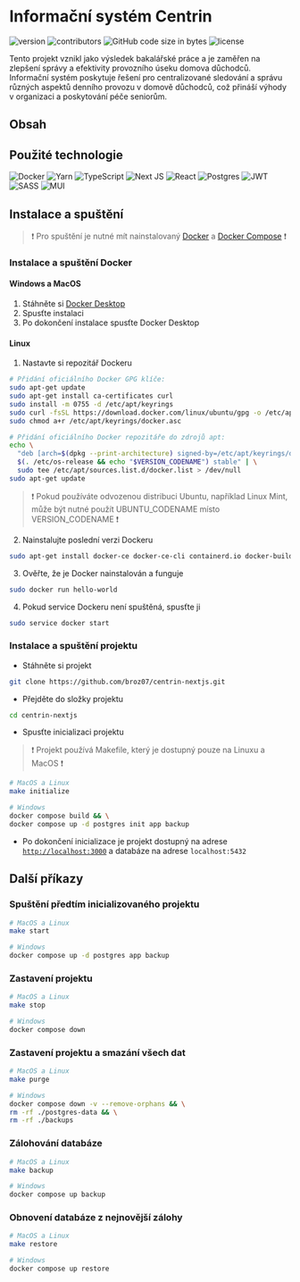 # Informační systém Centrin  
![version](https://img.shields.io/badge/version-1.0.0-blue)
![contributors](https://img.shields.io/badge/contributors-1-green)
![GitHub code size in bytes](https://img.shields.io/github/languages/code-size/broz07/centrin-nextjs)
![license](https://img.shields.io/badge/license-MIT-green)


Tento projekt vznikl jako výsledek bakalářské práce a je zaměřen na zlepšení správy a efektivity provozního úseku domova důchodců. Informační systém poskytuje řešení pro centralizované sledování a správu různých aspektů denního provozu v domově důchodců, což přináší výhody v organizaci a poskytování péče seniorům.

## Obsah

## Použité technologie
![Docker](https://img.shields.io/badge/docker-%230db7ed.svg?style=for-the-badge&logo=docker&logoColor=white)
![Yarn](https://img.shields.io/badge/yarn-%232C8EBB.svg?style=for-the-badge&logo=yarn&logoColor=white)
![TypeScript](https://img.shields.io/badge/TypeScript-007ACC?style=for-the-badge&logo=typescript&logoColor=white)
![Next JS](https://img.shields.io/badge/Next-black?style=for-the-badge&logo=next.js&logoColor=white)
![React](https://img.shields.io/badge/React-20232A?style=for-the-badge&logo=react&logoColor=61DAFB)
![Postgres](https://img.shields.io/badge/postgres-%23316192.svg?style=for-the-badge&logo=postgresql&logoColor=white)
![JWT](https://img.shields.io/badge/json%20web%20tokens-323330?style=for-the-badge&logo=json-web-tokens&logoColor=pink)
![SASS](https://img.shields.io/badge/SASS-hotpink.svg?style=for-the-badge&logo=SASS&logoColor=white)
![MUI](https://img.shields.io/badge/MUI-%230081CB.svg?style=for-the-badge&logo=mui&logoColor=white)


## Instalace a spuštění

>❗ Pro spuštění je nutné mít nainstalovaný [Docker](https://www.docker.com/) a [Docker Compose](https://docs.docker.com/compose/) ❗

### Instalace a spuštění Docker

#### Windows a MacOS
1. Stáhněte si [Docker Desktop](https://www.docker.com/products/docker-desktop)
2. Spusťte instalaci
3. Po dokončení instalace spusťte Docker Desktop

#### Linux
1. Nastavte si repozitář Dockeru
```bash
# Přidání oficiálního Docker GPG klíče:
sudo apt-get update
sudo apt-get install ca-certificates curl
sudo install -m 0755 -d /etc/apt/keyrings
sudo curl -fsSL https://download.docker.com/linux/ubuntu/gpg -o /etc/apt/keyrings/docker.asc
sudo chmod a+r /etc/apt/keyrings/docker.asc

# Přidání oficiálního Docker repozitáře do zdrojů apt:
echo \
  "deb [arch=$(dpkg --print-architecture) signed-by=/etc/apt/keyrings/docker.asc] https://download.docker.com/linux/ubuntu \
  $(. /etc/os-release && echo "$VERSION_CODENAME") stable" | \
  sudo tee /etc/apt/sources.list.d/docker.list > /dev/null
sudo apt-get update
```
>❗ Pokud používáte odvozenou distribuci Ubuntu, například Linux Mint, může být nutné použít UBUNTU_CODENAME místo VERSION_CODENAME ❗

2. Nainstalujte poslední verzi Dockeru
```bash
sudo apt-get install docker-ce docker-ce-cli containerd.io docker-buildx-plugin docker-compose-plugin
```

3. Ověřte, že je Docker nainstalován a funguje
```bash
sudo docker run hello-world
```

4. Pokud service Dockeru není spuštěná, spusťte ji
```bash
sudo service docker start
```

### Instalace a spuštění projektu

* Stáhněte si projekt
```bash
git clone https://github.com/broz07/centrin-nextjs.git
```

* Přejděte do složky projektu
```bash
cd centrin-nextjs
```

* Spusťte inicializaci projektu
>❗ Projekt používá Makefile, který je dostupný pouze na Linuxu a MacOS ❗

```bash
# MacOS a Linux
make initialize 

# Windows
docker compose build && \
docker compose up -d postgres init app backup
```

* Po dokončení inicializace je projekt dostupný na adrese [`http://localhost:3000`](http://localhost:3000) a databáze na adrese `localhost:5432`

## Další příkazy

### Spuštění předtím inicializovaného projektu
```bash
# MacOS a Linux
make start

# Windows
docker compose up -d postgres app backup
```


### Zastavení projektu
```bash
# MacOS a Linux
make stop

# Windows
docker compose down
```

### Zastavení projektu a smazání všech dat
```bash
# MacOS a Linux
make purge

# Windows
docker compose down -v --remove-orphans && \
rm -rf ./postgres-data && \
rm -rf ./backups
```

### Zálohování databáze
```bash
# MacOS a Linux
make backup

# Windows
docker compose up backup
```

### Obnovení databáze z nejnovější zálohy
```bash
# MacOS a Linux
make restore

# Windows
docker compose up restore
```

